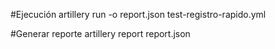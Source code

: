 #Ejecución
artillery run -o report.json test-registro-rapido.yml

#Generar reporte
artillery report report.json
